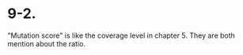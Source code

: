 # 9-2.

"Mutation score" is like the coverage level in chapter 5. They are both mention about the ratio.
